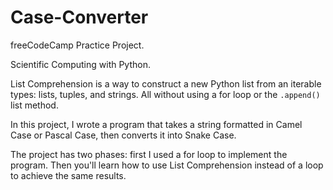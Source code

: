 # Case-Converter

freeCodeCamp Practice Project.


Scientific Computing with Python.



List Comprehension is a way to construct a new Python list from an iterable types: lists, tuples, and strings. All without using a for loop or the `.append()` list method.

In this project, I wrote a program that takes a string formatted in Camel Case or Pascal Case, then converts it into Snake Case.

The project has two phases: first I used a for loop to implement the program. Then you'll learn how to use List Comprehension instead of a loop to achieve the same results.
